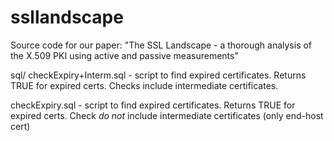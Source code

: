 ssllandscape
============

Source code for our paper: "The SSL Landscape - a thorough analysis of the X.509 PKI using active and passive measurements"

sql/
checkExpiry+Interm.sql - script to find expired certificates. Returns TRUE for expired certs. Checks include intermediate certificates.

checkExpiry.sql - script to find expired certificates. Returns TRUE for expired certs. Check *do not* include intermediate certificates (only end-host cert)

